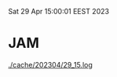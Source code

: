 Sat 29 Apr 15:00:01 EEST 2023
# JAM
<a href='./cache/202304/29_15.log'>./cache/202304/29_15.log</a>
